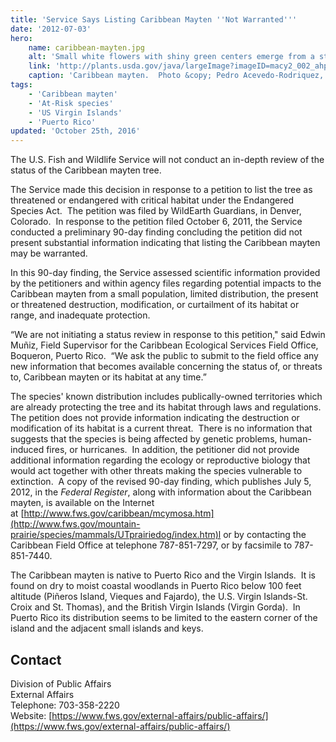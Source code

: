 ```yaml
---
title: 'Service Says Listing Caribbean Mayten ''Not Warranted'''
date: '2012-07-03'
hero:
    name: caribbean-mayten.jpg
    alt: 'Small white flowers with shiny green centers emerge from a stem.'
    link: 'http://plants.usda.gov/java/largeImage?imageID=macy2_002_ahp.tif'
    caption: 'Caribbean mayten.  Photo &copy; Pedro Acevedo-Rodriquez, Smithsonian Institution, Department of Biology used with Permission.'
tags:
    - 'Caribbean mayten'
    - 'At-Risk species'
    - 'US Virgin Islands'
    - 'Puerto Rico'
updated: 'October 25th, 2016'
---
```


The U.S. Fish and Wildlife Service will not conduct an in-depth review of the status of the Caribbean mayten tree.

The Service made this decision in response to a petition to list the tree as threatened or endangered with critical habitat under the Endangered Species Act.  The petition was filed by WildEarth Guardians, in Denver, Colorado.  In response to the petition filed October 6, 2011, the Service conducted a preliminary 90-day finding concluding the petition did not present substantial information indicating that listing the Caribbean mayten may be warranted.

In this 90-day finding, the Service assessed scientific information provided by the petitioners and within agency files regarding potential impacts to the Caribbean mayten from a small population, limited distribution, the present or threatened destruction, modification, or curtailment of its habitat or range, and inadequate protection.

“We are not initiating a status review in response to this petition," said Edwin Muñiz, Field Supervisor for the Caribbean Ecological Services Field Office, Boqueron, Puerto Rico.  “We ask the public to submit to the field office any new information that becomes available concerning the status of, or threats to, Caribbean mayten or its habitat at any time.”

The species' known distribution includes publically-owned territories which are already protecting the tree and its habitat through laws and regulations.  The petition does not provide information indicating the destruction or modification of its habitat is a current threat.  There is no information that suggests that the species is being affected by genetic problems, human-induced fires, or hurricanes.  In addition, the petitioner did not provide additional information regarding the ecology or reproductive biology that would act together with other threats making the species vulnerable to extinction.  A copy of the revised 90-day finding, which publishes July 5, 2012, in the _Federal Register_, along with information about the Caribbean mayten, is available on the Internet at [http://www.fws.gov/caribbean/mcymosa.htm](http://www.fws.gov/mountain-prairie/species/mammals/UTprairiedog/index.htm)l or by contacting the Caribbean Field Office at telephone 787-851-7297, or by facsimile to 787-851-7440.

The Caribbean mayten is native to Puerto Rico and the Virgin Islands.  It is found on dry to moist coastal woodlands in Puerto Rico below 100 feet altitude (Piñeros Island, Vieques and Fajardo), the U.S. Virgin Islands-St. Croix and St. Thomas), and the British Virgin Islands (Virgin Gorda).  In Puerto Rico its distribution seems to be limited to the eastern corner of the island and the adjacent small islands and keys.

## Contact

Division of Public Affairs  
External Affairs  
Telephone: 703-358-2220  
Website: [https://www.fws.gov/external-affairs/public-affairs/](https://www.fws.gov/external-affairs/public-affairs/)
